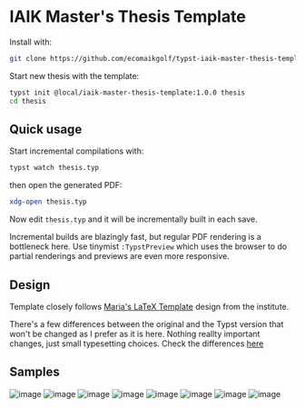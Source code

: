 # IAIK Master's Thesis Template

Install with:

```sh
git clone https://github.com/ecomaikgolf/typst-iaik-master-thesis-template ~/.local/share/typst/packages/local/iaik-master-thesis-template/
```

Start new thesis with the template:

```sh
typst init @local/iaik-master-thesis-template:1.0.0 thesis
cd thesis
```

## Quick usage

Start incremental compilations with:

```sh
typst watch thesis.typ
```

then open the generated PDF:

```sh
xdg-open thesis.typ
```

Now edit `thesis.typ` and it will be incrementally built in each save.

Incremental builds are blazingly fast, but regular PDF rendering is a
bottleneck here. Use tinymist `:TypstPreview` which uses the browser to do
partial renderings and previews are even more responsive.

## Design

Template closely follows [Maria's LaTeX
Template](https://extgit.iaik.tugraz.at/castle/student/templates/master-thesis/-/tree/main/thesis)
design from the institute.

There's a few differences between the original and the Typst version that won't
be changed as I prefer as it is here. Nothing reallty important changes, just
small typesetting choices. Check the differences
[here](https://github.com/ecomaikgolf/typst-iaik-master-thesis-template/issues?q=is%3Aissue+is%3Aopen+label%3Adiff)

## Samples

![image](https://github.com/user-attachments/assets/ab29fb56-2fd0-4f8f-8350-308fd7269be8)
![image](https://github.com/user-attachments/assets/b02843dc-507b-4108-9f9f-00a4be13b92e)
![image](https://github.com/user-attachments/assets/8ab9dde7-678b-4b59-8a2c-14dc5b0305e2)
![image](https://github.com/user-attachments/assets/ca700eb5-3c88-4fef-a62f-c2c6cb81a6a5)
![image](https://github.com/user-attachments/assets/726115da-81f2-4100-ac3b-014044ba3250)
![image](https://github.com/user-attachments/assets/25db8ec5-05a5-43b5-b649-0bbe0eca4459)
![image](https://github.com/user-attachments/assets/9d63d990-9c36-4277-a495-95ad5d4767d3)
![image](https://github.com/user-attachments/assets/f4f3173b-ab1b-4291-92b0-0c1ac9427de6)
